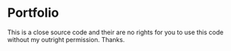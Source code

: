 # Portfolio
This is a close source code and their are no rights for you to use this code without my outright permission.
Thanks.
